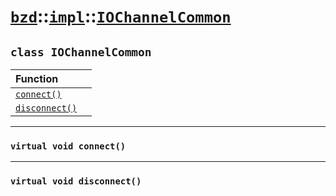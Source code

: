 # [`bzd`](../../../index.md)::[`impl`](../../index.md)::[`IOChannelCommon`](../index.md)

## `class IOChannelCommon`


|Function||
|:---|:---|
|[`connect()`](./index.md)||
|[`disconnect()`](./index.md)||
------
### `virtual void connect()`

------
### `virtual void disconnect()`

